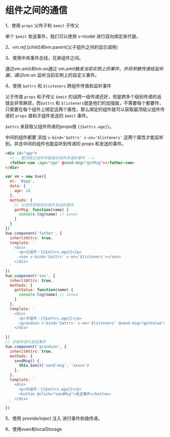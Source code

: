 # 组件之间的通信

1、使用 `props` 父传子和 `$emit` 子传父

  单个 `$emit` 发送事件，我们可以使用 v-model 进行双向绑定来代替。
  

2、vm.$ref.[child]和vm.$parent(父子组件之间的显示调用)

3、使用中央事件总线，兄弟组件之间。

通过vm.$emit和vm.$on通过 vm.$emit 触发当前实例上的事件，并将参数传递给监听器，通过 vm.$on 监听当前实例上的自定义事件。

4、使用 `$attrs` 和 `$listeners` 跨组件传值和监听事件

父子传值 `props` 和子传父 `$emit` 的话跨一级传递还好，但是跨多个级别传递的话就会非常麻烦，而`$attrs` 和 `$listeners`就是他们的加强版，不需要每个都要传，只需要在每个组件上绑定这两个属性，那么绑定的组件就可以获取最顶级父组件传递的 `props` 值和子组件发送的 `$emit` 事件。

`$attrs` 来获取父组件传递的props值 `{{$attrs.age}}`。

中间的组件都要 添加 `v-bind='$attrs' v-on='$listeners'` 这两个属性才能监听到，并且中间的组件也能监听到传递的 props 和发送的事件。
```html
<div id="app">
  <!-- 最顶级父组件中接收孙组件传递的事件 -->
  <father-com :age="age" @send-msg="getMsg"></father-com>
</div>
```
```js
var vm = new Vue({
  el: '#app',
  data: {
    age: 18
  },
  methods: {
    // 父组件获取到孙组件发送的事件
    getMsg: function(name) {
      console.log(name) // xxxxx
    }
  }
})
Vue.component('father', {
  inheritAttrs: true,
  template: `
    <div>
      <p>父组件：{{$attrs.age}}</p>
      <son v-bind='$attrs' v-on='$listeners'></son>
    </div>
  `
})
Vue.component('son', {
  inheritAttrs: true,
  methods: {
    getValue: function(name) {
      console.log(name) // xxxxx
    }
  },
  template: `
    <div>
      <p>子组件：{{$attrs.age}}</p>
      <grandson v-bind='$attrs' v-on='$listeners' @send-msg="getValue"></grandson>
    </div>
  `
})
// 孙组件进行发送事件
Vue.component('grandson', {
  inheritAttrs: true,
  methods: {
    sendMsg() {
      this.$emit('send-msg', 'xxxxx')
    },
  },
  template: `
    <div>
      <p>孙组件：{{$attrs.age}}</p>
      <button @click="sendMsg">发送事件</button>
    </div>
  `
})
```

5、使用 provide/inject 注入 进行事件和值传递。

6、使用vuex和localStorage
